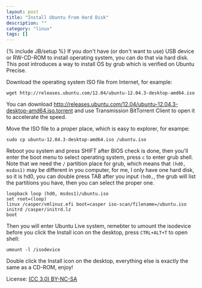 ```yaml
---
layout: post
title: "Install Ubuntu From Hard Disk"
description: ""
category: "linux"
tags: []
---
```

{% include JB/setup %}
If you don't have (or don't want to use) USB device or RW-CD-ROM to install operating system, you can do that via hard disk. This post introduces a way to install OS by grub which is verified on Ubuntu Precise.

Download the operating system ISO file from Internet, for example:

    wget http://releases.ubuntu.com/12.04/ubuntu-12.04.3-desktop-amd64.iso

You can download http://releases.ubuntu.com/12.04/ubuntu-12.04.3-desktop-amd64.iso.torrent and use Transmission BitTorrent Client to open it to accelerate the speed.

Move the ISO file to a proper place, which is easy to explorer, for exampe:

    sudo cp ubuntu-12.04.3-desktop-amd64.iso /ubuntu.iso

Reboot you system and press SHIFT after BIOS check is done, then you'll enter the boot menu to select operating system, press `c` to enter grub shell. Note that we need the `/` partition place for grub, which means that `(hd0, msdos1)` may be different in you computer, for me, I only have one hard disk, so it is hd0, you can double press TAB after you input `(hd0,`, the grub will list the partitions you have, then you can select the proper one.

    loopback loop (hd0, msdos1)/ubuntu.iso
    set root=(loop)
    linux /casper/vmlinuz.efi boot=casper iso-scan/filename=/ubuntu.iso
    initrd /casper/initrd.lz
    boot

Then you will enter Ubuntu Live system, remebter to umount the isodevice before you click the Install icon on the desktop, press `CTRL+ALT+T` to open shell:

    umount -l /isodevice

Double click the Install icon on the desktop, everything else is exactly the same as a CD-ROM, enjoy!

License: [(CC 3.0) BY-NC-SA](http://creativecommons.org/licenses/by-nc-sa/3.0/)
